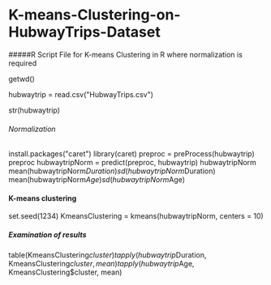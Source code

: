 # K-means-Clustering-on-HubwayTrips-Dataset

#####R Script File for K-means Clustering in R where normalization is required


getwd()

hubwaytrip = read.csv("HubwayTrips.csv")

str(hubwaytrip)


###### Normalization
install.packages("caret")
library(caret)
preproc = preProcess(hubwaytrip)
preproc
hubwaytripNorm = predict(preproc, hubwaytrip)
hubwaytripNorm
mean(hubwaytripNorm$Duration)
sd(hubwaytripNorm$Duration)
mean(hubwaytripNorm$Age)
sd(hubwaytripNorm$Age)


#### K-means clustering
set.seed(1234)
KmeansClustering = kmeans(hubwaytripNorm, centers = 10)

##### Examination of results
table(KmeansClustering$cluster)
tapply(hubwaytrip$Duration, KmeansClustering$cluster, mean)
tapply(hubwaytrip$Age, KmeansClustering$cluster, mean)

